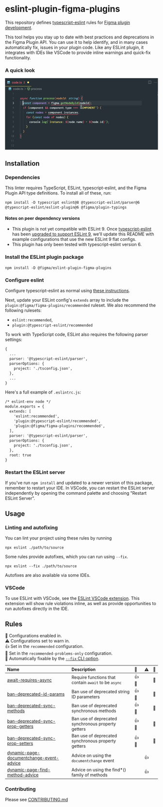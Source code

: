 # eslint-plugin-figma-plugins

This repository defines [typescript-eslint](https://typescript-eslint.io/) rules for [Figma plugin development](https://www.figma.com/plugin-docs/).

This tool helps you stay up to date with best practices and deprecations in the Figma Plugin API. You can use it to help identify, and in many cases automatically fix, issues in your plugin code. Like any ESLint plugin, it integrates with IDEs like VSCode to provide inline warnings and quick-fix functionality.

### A quick look

![An animation of VSCode quick fixes enabled by this plugin](./vscode-quickfix.gif)

## Installation

### Dependencies

This linter requires TypeScript, ESLint, typescript-eslint, and the Figma Plugin API type definitions. To install all of these, run:

```
npm install -D typescript eslint@8 @typescript-eslint/parser@6 @typescript-eslint/eslint-plugin@6 @figma/plugin-typings
```

#### Notes on peer dependency versions

- This plugin is not yet compatible with ESLint 9. Once [typescript-eslint](https://github.com/typescript-eslint/typescript-eslint) has been [upgraded to support ESLint 9](https://github.com/typescript-eslint/typescript-eslint/pull/9002), we'll update this README with example configurations that use the new ESLint 9 flat configs.
- This plugin has only been tested with typescript-eslint version 6.

### Install the ESLint plugin package

```
npm install -D @figma/eslint-plugin-figma-plugins
```

### Configure eslint

Configure typescript-eslint as normal using [these instructions](https://typescript-eslint.io/getting-started#step-1-installation).

Next, update your ESLint config's `extends` array to include the `plugin:@figma/figma-plugins/recommended` ruleset. We also recommend the following rulesets:

- `eslint:recommended`,
- `plugin:@typescript-eslint/recommended`

To work with TypeScript code, ESLint also requires the following parser settings:

```
{
  ...
  parser: '@typescript-eslint/parser',
  parserOptions: {
    project: './tsconfig.json',
  },
  ...
}
```

Here's a full example of `.eslintrc.js`:

```
/* eslint-env node */
module.exports = {
  extends: [
    'eslint:recommended',
    'plugin:@typescript-eslint/recommended',
    'plugin:@figma/figma-plugins/recommended',
  ],
  parser: '@typescript-eslint/parser',
  parserOptions: {
    project: './tsconfig.json',
  },
  root: true
}
```

### Restart the ESLint server

If you've run `npm install` and updated to a newer version of this package, remember to restart your IDE. In VSCode, you can restart the ESLint server independently by opening the command palette and choosing "Restart ESLint Server".

## Usage

### Linting and autofixing

You can lint your project using these rules by running

```
npx eslint ./path/to/source
```

Some rules provide autofixes, which you can run using `--fix`.

```
npx eslint --fix ./path/to/source
```

Autofixes are also available via some IDEs.

### VSCode

To use ESLint with VSCode, see the [ESLint VSCode extension](https://marketplace.visualstudio.com/items?itemName=dbaeumer.vscode-eslint). This extension will show rule violations inline, as well as provide opportunities to run autofixes directly in the IDE.

## Rules

<!-- begin auto-generated rules list -->

💼 Configurations enabled in.\
⚠️ Configurations set to warn in.\
👍 Set in the `recommended` configuration.\
🔦 Set in the `recommended-problems-only` configuration.\
🔧 Automatically fixable by the [`--fix` CLI option](https://eslint.org/docs/user-guide/command-line-interface#--fix).

| Name                                                                                               | Description                                          | 💼    | ⚠️ | 🔧 |
| :------------------------------------------------------------------------------------------------- | :--------------------------------------------------- | :---- | :- | :- |
| [await-requires-async](docs/rules/await-requires-async.md)                                         | Require functions that contain `await` to be `async` | 👍 🔦 |    | 🔧 |
| [ban-deprecated-id-params](docs/rules/ban-deprecated-id-params.md)                                 | Ban use of deprecated string ID parameters           | 👍 🔦 |    | 🔧 |
| [ban-deprecated-sync-methods](docs/rules/ban-deprecated-sync-methods.md)                           | Ban use of deprecated synchronous methods            | 👍 🔦 |    | 🔧 |
| [ban-deprecated-sync-prop-getters](docs/rules/ban-deprecated-sync-prop-getters.md)                 | Ban use of deprecated synchronous property getters   | 👍 🔦 |    | 🔧 |
| [ban-deprecated-sync-prop-setters](docs/rules/ban-deprecated-sync-prop-setters.md)                 | Ban use of deprecated synchronous property getters   | 👍 🔦 |    | 🔧 |
| [dynamic-page-documentchange-event-advice](docs/rules/dynamic-page-documentchange-event-advice.md) | Advice on using the `documentchange` event           |       | 👍 |    |
| [dynamic-page-find-method-advice](docs/rules/dynamic-page-find-method-advice.md)                   | Advice on using the find*() family of methods        |       | 👍 |    |

<!-- end auto-generated rules list -->

### Contributing

Please see [CONTRIBUTING.md](./CONTRIBUTING.md)